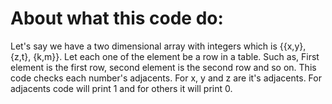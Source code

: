 # About what this code do:
Let's say we have a two dimensional array with integers which is {{x,y}, {z,t}, {k,m}}. Let each one of the element be a row in a table. Such as,
First element is the first row, second element is the second row and so on.
This code checks each number's adjacents. For x, y and z are it's adjacents. For adjacents code will print 1 and for others it will print 0.
